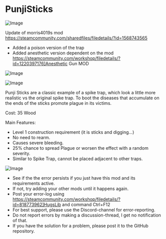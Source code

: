 # PunjiSticks

![Image](https://i.imgur.com/buuPQel.png)

Update of morris4019s mod
https://steamcommunity.com/sharedfiles/filedetails/?id=1568743565

- Added a poison version of the trap
- Added anesthetic version dependent on the mod https://steamcommunity.com/workshop/filedetails/?id=1220397176]Anesthetic Gun MOD

![Image](https://i.imgur.com/pufA0kM.png)

	
![Image](https://i.imgur.com/Z4GOv8H.png)


Punji Sticks are a classic example of a spike trap, which look a little more realistic vs the original spike trap. To boot the diseases that accumulate on the ends of the sticks promote plague in its victims.

Cost: 35 Wood

Main Features:
- Level 1 construction requirement (it is sticks and digging...)
- No need to rearm.
- Causes severe bleeding.
- 25% chance to spread Plague or worsen the effect with a random severity.
- Similar to Spike Trap, cannot be placed adjacent to other traps.


![Image](https://i.imgur.com/PwoNOj4.png)



-  See if the the error persists if you just have this mod and its requirements active.
-  If not, try adding your other mods until it happens again.
-  Post your error-log using https://steamcommunity.com/workshop/filedetails/?id=818773962]HugsLib and command Ctrl+F12
-  For best support, please use the Discord-channel for error-reporting.
-  Do not report errors by making a discussion-thread, I get no notification of that.
-  If you have the solution for a problem, please post it to the GitHub repository.



